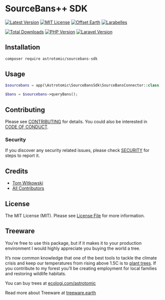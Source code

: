 # SourceBans++ SDK

[![Latest Version](http://img.shields.io/packagist/v/astrotomic/sourcebans-sdk.svg?label=Release&style=for-the-badge)](https://packagist.org/packages/astrotomic/sourcebans-sdk)
[![MIT License](https://img.shields.io/github/license/Astrotomic/sourcebans-sdk.svg?label=License&color=blue&style=for-the-badge)](https://github.com/Astrotomic/sourcebans-sdk/blob/master/LICENSE.md)
[![Offset Earth](https://img.shields.io/badge/Treeware-%F0%9F%8C%B3-green?style=for-the-badge)](https://forest.astrotomic.info)
[![Larabelles](https://img.shields.io/badge/Larabelles-%F0%9F%A6%84-lightpink?style=for-the-badge)](https://larabelles.com)

[![Total Downloads](https://img.shields.io/packagist/dt/astrotomic/sourcebans-sdk.svg?label=Downloads&style=flat-square)](https://packagist.org/packages/astrotomic/sourcebans-sdk)
[![PHP Version](https://img.shields.io/packagist/dependency-v/astrotomic/sourcebans-sdk/php?style=flat-square)](https://packagist.org/packages/astrotomic/sourcebans-sdk)
[![Laravel Version](https://img.shields.io/packagist/dependency-v/astrotomic/sourcebans-sdk/illuminate/support?style=flat-square&label=Laravel)](https://packagist.org/packages/astrotomic/sourcebans-sdk)

## Installation

```bash
composer require astrotomic/sourcebans-sdk
```

## Usage

```php
$sourcebans = app(\Astrotomic\SourceBansSdk\SourceBansConnector::class);

$bans = $sourcebans->queryBans();
```

## Contributing

Please see [CONTRIBUTING](https://github.com/Astrotomic/.github/blob/master/CONTRIBUTING.md) for details. You could also be interested in [CODE OF CONDUCT](https://github.com/Astrotomic/.github/blob/master/CODE_OF_CONDUCT.md).

### Security

If you discover any security related issues, please check [SECURITY](https://github.com/Astrotomic/.github/blob/master/SECURITY.md) for steps to report it.

## Credits

- [Tom Witkowski](https://github.com/Gummibeer)
- [All Contributors](../../contributors)

## License

The MIT License (MIT). Please see [License File](LICENSE.md) for more information.

## Treeware

You're free to use this package, but if it makes it to your production environment I would highly appreciate you buying the world a tree.

It’s now common knowledge that one of the best tools to tackle the climate crisis and keep our temperatures from rising above 1.5C is to [plant trees](https://www.bbc.co.uk/news/science-environment-48870920). If you contribute to my forest you’ll be creating employment for local families and restoring wildlife habitats.

You can buy trees at [ecologi.com/astrotomic](https://forest.astrotomic.info)

Read more about Treeware at [treeware.earth](https://treeware.earth)
